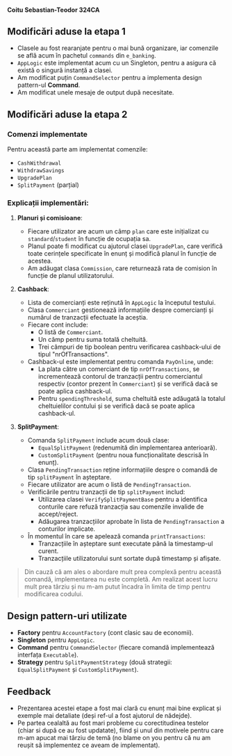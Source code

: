 #### Coitu Sebastian-Teodor 324CA

## Modificări aduse la etapa 1
- Clasele au fost rearanjate pentru o mai bună organizare, iar comenzile se află acum în pachetul `commands` din `e_banking`.
- `AppLogic` este implementat acum cu un Singleton, pentru a asigura că există o singură instanță a clasei.
- Am modificat puțin `CommandSelector` pentru a implementa design pattern-ul **Command**.
- Am modificat unele mesaje de output după necesitate.

## Modificări aduse la etapa 2
### Comenzi implementate
Pentru această parte am implementat comenzile:
- `CashWithdrawal`
- `WithdrawSavings`
- `UpgradePlan`
-  `SplitPayment` (parțial)

### Explicații implementări:
1. **Planuri și comisioane**:
    - Fiecare utilizator are acum un câmp `plan` care este inițializat cu `standard`/`student` în funcție de ocupația sa.
    - Planul poate fi modificat cu ajutorul clasei `UpgradePlan`, care verifică toate cerințele specificate în enunț și modifică planul în funcție de acestea.
    - Am adăugat clasa `Commission`, care returnează rata de comision în funcție de planul utilizatorului.

2. **Cashback**:
    - Lista de comercianți este reținută în `AppLogic` la începutul testului.
    - Clasa `Commerciant` gestionează informațiile despre comercianți și numărul de tranzacții efectuate la aceștia.
    - Fiecare cont include:
        - O listă de `Commerciant`.
        - Un câmp pentru suma totală cheltuită.
        - Trei câmpuri de tip boolean pentru verificarea cashback-ului de tipul "nrOfTransactions".
    - Cashback-ul este implementat pentru comanda `PayOnline`, unde:
        - La plata către un comerciant de tip `nrOfTransactions`, se incrementează contorul de tranzacții pentru comerciantul respectiv (contor prezent în `Commerciant`) și se verifică dacă se poate aplica cashback-ul.
        - Pentru `spendingThreshold`, suma cheltuită este adăugată la totalul cheltuielilor contului și se verifică dacă se poate aplica cashback-ul.

3. **SplitPayment**:
    - Comanda `SplitPayment` include acum două clase:
        - `EqualSplitPayment` (redenumită din implementarea anterioară).
        - `CustomSplitPayment` (pentru noua funcționalitate descrisă în enunț).
    - Clasa `PendingTransaction` reține informațiile despre o comandă de tip `splitPayment` în așteptare.
    - Fiecare utilizator are acum o listă de `PendingTransaction`.
    - Verificările pentru tranzacții de tip `splitPayment` includ:
        - Utilizarea clasei `VerifySplitPaymentBase` pentru a identifica conturile care refuză tranzacția sau comenzile invalide de accept/reject.
        - Adăugarea tranzacțiilor aprobate în lista de `PendingTransaction` a conturilor implicate.
    - În momentul în care se apelează comanda `printTransactions`:
        - Tranzacțiile în așteptare sunt executate până la timestamp-ul curent.
        - Tranzacțiile utilizatorului sunt sortate după timestamp și afișate.

> Din cauză că am ales o abordare mult prea complexă pentru această comandă, implementarea nu este completă. Am realizat acest lucru mult prea târziu și nu m-am putut încadra în limita de timp pentru modificarea codului.

## Design pattern-uri utilizate
- **Factory** pentru `AccountFactory` (cont clasic sau de economii).
- **Singleton** pentru `AppLogic`.
- **Command** pentru `CommandSelector` (fiecare comandă implementează interfața `Executable`).
- **Strategy** pentru `SplitPaymentStrategy` (două strategii: `EqualSplitPayment` și `CustomSplitPayment`).

## Feedback
- Prezentarea acestei etape a fost mai clară cu enunț mai bine explicat și exemple mai detaliate (deși ref-ul a fost ajutorul de nădejde).
- Pe partea cealaltă au fost mari probleme cu corectitudinea testelor (chiar si după ce au fost updatate), fiind și unul din motivele pentru care m-am apucat mai târziu de temă (no blame on you pentru că nu am reușit să implementez ce aveam de implementat).
